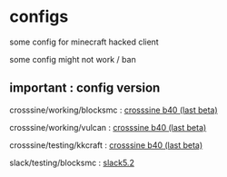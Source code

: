 # configs
some config for minecraft hacked client 

some config might not work / ban

## important : config version
crosssine/working/blocksmc : [crosssine b40 (last beta)](https://crosssine.github.io/file/CrossSine-BetaBuild.jar)

crosssine/working/vulcan : [crosssine b40 (last beta)](https://crosssine.github.io/file/CrossSine-BetaBuild.jar)

crosssine/testing/kkcraft : [crosssine b40 (last beta)](https://crosssine.github.io/file/CrossSine-BetaBuild.jar)

slack/testing/blocksmc : [slack5.2](https://github.com/DGVPSH/SlackOpen/releases/download/B5.2/Slack.zip)
